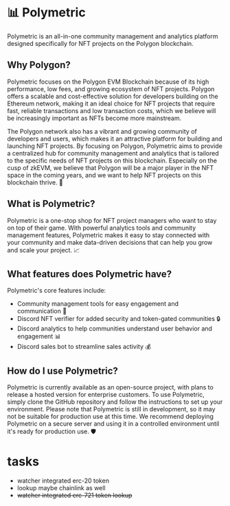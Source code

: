 # 📊 Polymetric

Polymetric is an all-in-one community management and analytics platform designed specifically for NFT projects on the Polygon blockchain.

## Why Polygon?

Polymetric focuses on the Polygon EVM Blockchain because of its high performance, low fees, and growing ecosystem of NFT projects. Polygon offers a scalable and cost-effective solution for developers building on the Ethereum network, making it an ideal choice for NFT projects that require fast, reliable transactions and low transaction costs, which we believe will be increasingly important as NFTs become more mainstream.

The Polygon network also has a vibrant and growing community of developers and users, which makes it an attractive platform for building and launching NFT projects. By focusing on Polygon, Polymetric aims to provide a centralized hub for community management and analytics that is tailored to the specific needs of NFT projects on this blockchain. Especially on the cusp of zkEVM, we believe that Polygon will be a major player in the NFT space in the coming years, and we want to help NFT projects on this blockchain thrive. :rocket:

## What is Polymetric?

Polymetric is a one-stop shop for NFT project managers who want to stay on top of their game. With powerful analytics tools and community management features, Polymetric makes it easy to stay connected with your community and make data-driven decisions that can help you grow and scale your project. :chart_with_upwards_trend:

## What features does Polymetric have?

Polymetric's core features include:

<!-- - POAP integration for IRL meetups :star:
- community vanity link for holders to access the community dashboard (e.g. nft sign in )
- add community mod/admins to dashboard community view
- ecosystem analytics
- merch store
- NFT marketplace (?)
- airdrop integration -->

- Community management tools for easy engagement and communication :school:
- Discord NFT verifier for added security and token-gated communities :lock:
- Discord analytics to help communities understand user behavior and engagement :bar_chart:
- Discord sales bot to streamline sales activity :moneybag:

## How do I use Polymetric?

Polymetric is currently available as an open-source project, with plans to release a hosted version for enterprise customers. To use Polymetric, simply clone the GitHub repository and follow the instructions to set up your environment. Please note that Polymetric is still in development, so it may not be suitable for production use at this time. We recommend deploying Polymetric on a secure server and using it in a controlled environment until it's ready for production use. :shield:

# tasks
- watcher integrated erc-20 token
- lookup maybe chainlink as well
- ~~watcher integrated erc-721 token lookup~~

<!-- 
Future features:

- community vanity link for holders to access the community dashboard (e.g. nft sign in )
- add community mod/admins to dashboard community view
- ecosystem analytics
- merch store
- NFT marketplace (?)
- airdrop integration
-->




